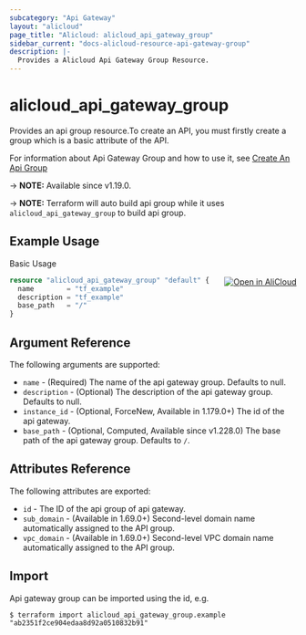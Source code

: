 ```yaml
---
subcategory: "Api Gateway"
layout: "alicloud"
page_title: "Alicloud: alicloud_api_gateway_group"
sidebar_current: "docs-alicloud-resource-api-gateway-group"
description: |-
  Provides a Alicloud Api Gateway Group Resource.
---
```


# alicloud_api_gateway_group

Provides an api group resource.To create an API, you must firstly create a group which is a basic attribute of the API.

For information about Api Gateway Group and how to use it, see [Create An Api Group](https://www.alibabacloud.com/help/en/api-gateway/latest/api-cloudapi-2016-07-14-createapigroup)

-> **NOTE:** Available since v1.19.0.

-> **NOTE:** Terraform will auto build api group while it uses `alicloud_api_gateway_group` to build api group.

## Example Usage
<div class="oics-button" style="float: right;margin: 0 0 -40px 0;">
  <a href="https://api.aliyun.com/api-tools/terraform?resource=alicloud_api_gateway_group&exampleId=ff7858f8-9d2d-c61b-0ca0-ee35e84a1d6bcf60cf3a&activeTab=example&spm=docs.r.api_gateway_group.0.ff7858f89d" target="_blank">
    <img alt="Open in AliCloud" src="https://img.alicdn.com/imgextra/i1/O1CN01hjjqXv1uYUlY56FyX_!!6000000006049-55-tps-254-36.svg" style="max-height: 44px; margin: 32px auto; max-width: 100%;">
  </a>
</div>

Basic Usage

```terraform
resource "alicloud_api_gateway_group" "default" {
  name        = "tf_example"
  description = "tf_example"
  base_path   = "/"
}
```
## Argument Reference

The following arguments are supported:

* `name` - (Required) The name of the api gateway group. Defaults to null.
* `description` - (Optional) The description of the api gateway group. Defaults to null.
* `instance_id` - (Optional, ForceNew, Available in 1.179.0+)	The id of the api gateway.
* `base_path` - (Optional, Computed, Available since v1.228.0) The base path of the api gateway group. Defaults to `/`.

## Attributes Reference

The following attributes are exported:

* `id` - The ID of the api group of api gateway.
* `sub_domain` - (Available in 1.69.0+)	Second-level domain name automatically assigned to the API group.
* `vpc_domain` - (Available in 1.69.0+)	Second-level VPC domain name automatically assigned to the API group.

## Import

Api gateway group can be imported using the id, e.g.

```shell
$ terraform import alicloud_api_gateway_group.example "ab2351f2ce904edaa8d92a0510832b91"
```
